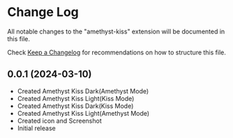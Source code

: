# Change Log

All notable changes to the "amethyst-kiss" extension will be documented in this file.

Check [Keep a Changelog](http://keepachangelog.com/) for recommendations on how to structure this file.

## 0.0.1 (2024-03-10)

- Created Amethyst Kiss Dark(Amethyst Mode)
- Created Amethyst Kiss Light(Kiss Mode)
- Created Amethyst Kiss Dark(Kiss Mode)
- Created Amethyst Kiss Light(Amethyst Mode)
- Created icon and Screenshot
- Initial release

  


